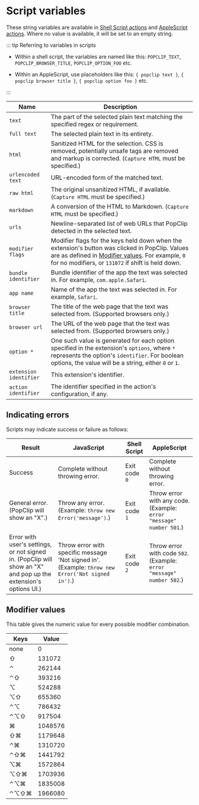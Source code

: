 # Script variables

These string variables are available in [Shell Script actions](./shell-script-actions) and [AppleScript actions](./applescript-actions). Where no
value is available, it will be set to an empty string.

::: tip Referring to variables in scripts

- Within a shell script, the variables are named like this: `POPCLIP_TEXT`,
  `POPCLIP_BROWSER_TITLE`, `POPCLIP_OPTION_FOO` etc.

- Within an AppleScript, use placeholders like this: `{ popclip text }`,
  `{ popclip browser title }`, `{ popclip option foo }` etc.

:::

| Name                   | Description                                                                                                                                                                                                                   |
| ---------------------- | ----------------------------------------------------------------------------------------------------------------------------------------------------------------------------------------------------------------------------- |
| `text`                 | The part of the selected plain text matching the specified regex or requirement.                                                                                                                                              |
| `full text`            | The selected plain text in its entirety.                                                                                                                                                                                      |
| `html`                 | Sanitized HTML for the selection. CSS is removed, potentially unsafe tags are removed and markup is corrected. (`Capture HTML` must be specified.)                                                                            |
| `urlencoded text`      | URL-encoded form of the matched text.                                                                                                                                                                                         |
| `raw html`             | The original unsanitized HTML, if available. (`Capture HTML` must be specified.)                                                                                                                                              |
| `markdown`             | A conversion of the HTML to Markdown. (`Capture HTML` must be specified.)                                                                                                                                                     |
| `urls`                 | Newline-separated list of web URLs that PopClip detected in the selected text.                                                                                                                                                |
| `modifier flags`       | Modifier flags for the keys held down when the extension's button was clicked in PopClip. Values are as defined in [Modifier values](#modifier-values). For example, `0` for no modifiers, or `131072` if shift is held down. |
| `bundle identifier`    | Bundle identifier of the app the text was selected in. For example, `com.apple.Safari`.                                                                                                                                       |
| `app name`             | Name of the app the text was selected in. For example, `Safari`.                                                                                                                                                              |
| `browser title`        | The title of the web page that the text was selected from. (Supported browsers only.)                                                                                                                                         |
| `browser url`          | The URL of the web page that the text was selected from. (Supported browsers only.)                                                                                                                                           |
| `option *`             | One such value is generated for each option specified in the extension's `options`, where `*` represents the option's `identifier`. For boolean options, the value will be a string, either `0` or `1`.                       |
| `extension identifier` | This extension's identifier.                                                                                                                                                                                                  |
| `action identifier`    | The identifier specified in the action's configuration, if any.                                                                                                                                                               |

## Indicating errors

Scripts may indicate success or failure as follows:

| Result                                                                                                          | JavaScript                                                                                        | Shell Script  | AppleScript                                                           |
| --------------------------------------------------------------------------------------------------------------- | ------------------------------------------------------------------------------------------------- | ------------- | --------------------------------------------------------------------- |
| Success                                                                                                         | Complete without throwing error.                                                                  | Exit code `0` | Complete without throwing error.                                      |
| General error. (PopClip will show an "X".)                                                                      | Throw any error. (Example: `throw new Error('message')`.)                                         | Exit code `1` | Throw error with any code. (Example: `error "message" number 501`.)   |
| Error with user's settings, or not signed in. (PopClip will show an "X" and pop up the extension's options UI.) | Throw error with specific message 'Not signed in'. (Example: `throw new Error('Not signed in')`.) | Exit code `2` | Throw error with code `502`. (Example: `error "message" number 502`.) |

## Modifier values

This table gives the numeric value for every possible modifier combination.

| Keys | Value   |
| ---- | ------- |
| none | 0       |
| ⇧    | 131072  |
| ⌃    | 262144  |
| ⌃⇧   | 393216  |
| ⌥    | 524288  |
| ⌥⇧   | 655360  |
| ⌃⌥   | 786432  |
| ⌃⌥⇧  | 917504  |
| ⌘    | 1048576 |
| ⇧⌘   | 1179648 |
| ⌃⌘   | 1310720 |
| ⌃⇧⌘  | 1441792 |
| ⌥⌘   | 1572864 |
| ⌥⇧⌘  | 1703936 |
| ⌃⌥⌘  | 1835008 |
| ⌃⌥⇧⌘ | 1966080 |
